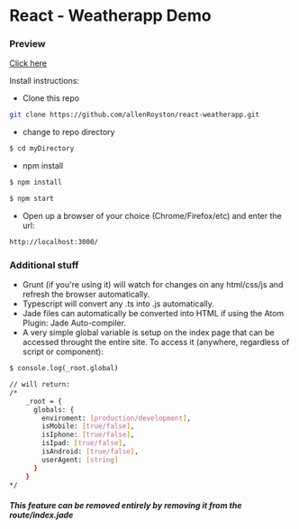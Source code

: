 # React - Weatherapp Demo


### Preview
[Click here](https://weatherapp-react-demo.herokuapp.com/)

 
Install instructions:
  - Clone this repo
```sh
git clone https://github.com/allenRoyston/react-weatherapp.git
```
  - change to repo directory
```sh
$ cd myDirectory
```
  - npm install 
```sh
$ npm install
```
```sh
$ npm start
```
  - Open up a browser of your choice (Chrome/Firefox/etc) and enter the url:  
```sh
http://localhost:3000/
```


### Additional stuff
- Grunt (if you're using it) will watch for changes on any html/css/js and refresh the browser automatically.
- Typescript will convert any .ts into .js automatically.
- Jade files can automatically be converted into HTML if using the Atom Plugin: Jade Auto-compiler.  
- A very simple global variable is setup on the index page that can be accessed throught the entire site.  To access it (anywhere, regardless of script or component):  
```sh
$ console.log(_root.global)

// will return: 
/*
    _root = {
      globals: {
        enviroment: [production/development],
        isMobile: [true/false],
        isIphone: [true/false],
        isIpad: [true/false],
        isAndroid: [true/false],
        userAgent: [string]
      }
    }
*/
```
##### This feature can be removed entirely by removing it from the route/index.jade
